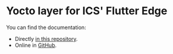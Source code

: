 # Yocto layer for ICS' Flutter Edge

You can find the documentation:

- Directly [in this repository](docs/doc/index.md).
- Online in [GitHub](https://github.com/githubics/meta-ics-flutter-edge/tree/kirkstone/doc/docs).
